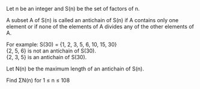   <p>Let n be an integer and S(n) be the set of factors of n.</p>    <p>A subset A of S(n) is called an antichain of S(n) if A contains only one element or if none of the elements of A divides any of the other elements of A.</p>    <p>For example: S(30) = {1, 2, 3, 5, 6, 10, 15, 30}  <br/>{2, 5, 6} is not an antichain of S(30).  <br/>{2, 3, 5} is an antichain of S(30).</p>    <p>Let N(n) be the maximum length of an antichain of S(n).</p>    <p>Find &Sigma;N(n) for 1 &le; n &le; 108</p>  